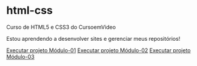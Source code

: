 # html-css

Curso de HTML5 e CSS3 do CursoemVideo

Estou aprendendo a desenvolver sites e gerenciar meus repositórios!

<a href="https://mateusleguir.github.io/projeto-android">Executar projeto Módulo-01</a>
<a href="https://mateusleguir.github.io/projeto-cordel">Executar projeto Módulo-02</a>
<a href="https://mateusleguir.github.io/projeto-social">Executar projeto Módulo-03</a>

